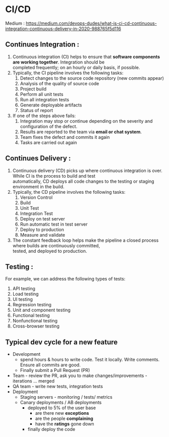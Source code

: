 # CI/CD

Medium : https://medium.com/devops-dudes/what-is-ci-cd-continuous-integration-continuous-delivery-in-2020-988765f5d116

## Continues Integration : 
1. Continuous integration (CI) helps to ensure that **software components are working together**. Integration should be \
   completed frequently; on an hourly or daily basis, if possible.
2. Typically, the CI pipeline involves the following tasks:
    1. Detect changes to the source code repository (new commits appear)
    2. Analysis of the quality of source code
    3. Project build
    4. Perform all unit tests
    5. Run all integration tests
    6. Generate deployable artifacts
    7. Status of report
3. If one of the steps above fails:
    1. Integration may stop or continue depending on the severity and configuration of the defect.
    2. Results are reported to the team via **email or chat system**.
    3. Team fixes the defect and commits it again
    4. Tasks are carried out again

## Continues Delivery : 
1. Continuous delivery (CD) picks up where continuous integration is over. While CI is the process to build and test \
   automatically, CD deploys all code changes to the testing or staging environment in the build.
2. Typically, the CD pipeline involves the following tasks:
    1. Version Control
    2. Build
    3. Unit Test
    4. Integration Test
    5. Deploy on test server
    6. Run automatic test in test server
    7. Deploy to production
    8. Measure and validate 
3. The constant feedback loop helps make the pipeline a closed process where builds are continuously committed, \
   tested, and deployed to production.

## Testing :
For example, we can address the following types of tests:
1. API testing
2. Load testing
3. UI testing
4. Regression testing
5. Unit and component testing
6. Functional testing
7. Nonfunctional testing
8. Cross-browser testing

## Typical dev cycle for a new feature
- Development 
    - spend hours & hours to write code. Test it locally. Write comments. Ensure all commits are good. 
    - Finally submit a Pull Request (PR)
- Team - review the PR, ask you to make changes/improvements - iterations ... merged
- QA team - write new tests, integration tests
- Deployment
    + Staging servers - monitoring / tests/ metrics
    + Canary deployments / AB deployments
        * deployed to 5% of the user base
            - are there new **exceptions**
            - are the people **complaining**
            - have the **ratings** gone down
        * finally deploy the code
